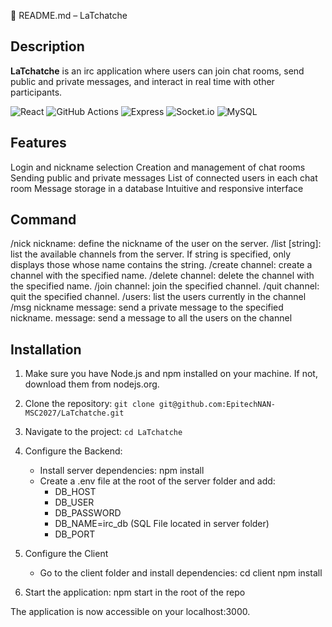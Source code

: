 📜 README.md – LaTchatche

## Description
**LaTchatche** is an irc application where users can join chat rooms, send public and private messages, and interact in real time with other participants.

![React](https://img.shields.io/badge/React-F7DF1E?style=for-the-badge&logo=react&logoColor=20232A) ![GitHub Actions](https://img.shields.io/badge/GitHub_Actions-2088FF?style=for-the-badge&logo=github-actions&logoColor=white) ![Express](https://img.shields.io/badge/Express.js-404D59?style=for-the-badge) ![Socket.io](https://img.shields.io/badge/Socket.io-010101?style=for-the-badge&logo=socket.io&logoColor=white) ![MySQL](https://img.shields.io/badge/MySQL-00758F?style=for-the-badge&logo=mysql&logoColor=white)


## Features
Login and nickname selection
Creation and management of chat rooms
Sending public and private messages
List of connected users in each chat room
Message storage in a database
Intuitive and responsive interface

 ## Command
/nick nickname: define the nickname of the user on the server.
/list [string]: list the available channels from the server. If string is specified, only displays
those whose name contains the string.
/create channel: create a channel with the specified name.
/delete channel: delete the channel with the specified name.
/join channel: join the specified channel.
/quit channel: quit the specified channel.
/users: list the users currently in the channel
/msg nickname message: send a private message to the specified nickname.
message: send a message to all the users on the channel

## Installation

1. Make sure you have Node.js and npm installed on your machine. If not, download them from nodejs.org.
2. Clone the repository: `git clone git@github.com:EpitechNAN-MSC2027/LaTchatche.git`
3. Navigate to the project: `cd LaTchatche`
4. Configure the Backend:
   - Install server dependencies:
     npm install
   - Create a .env file at the root of the server folder and add:
     - DB_HOST
     - DB_USER
     - DB_PASSWORD
     - DB_NAME=irc_db (SQL File located in server folder)
     - DB_PORT
5. Configure the Client
    - Go to the client folder and install dependencies:
    cd client
    npm install

6. Start the application:
     npm start in the root of the repo

The application is now accessible on your localhost:3000.
